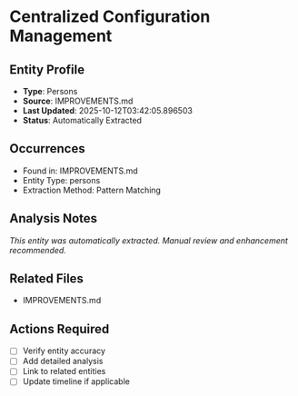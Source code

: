 # Centralized Configuration Management

## Entity Profile
- **Type**: Persons
- **Source**: IMPROVEMENTS.md
- **Last Updated**: 2025-10-12T03:42:05.896503
- **Status**: Automatically Extracted

## Occurrences
- Found in: IMPROVEMENTS.md
- Entity Type: persons
- Extraction Method: Pattern Matching

## Analysis Notes
*This entity was automatically extracted. Manual review and enhancement recommended.*

## Related Files
- IMPROVEMENTS.md

## Actions Required
- [ ] Verify entity accuracy
- [ ] Add detailed analysis
- [ ] Link to related entities
- [ ] Update timeline if applicable
